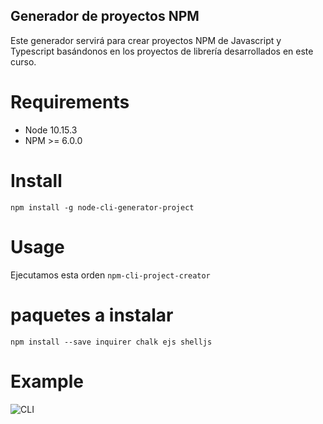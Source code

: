 ## Generador de proyectos NPM

Este generador servirá para crear proyectos NPM de Javascript y Typescript basándonos en los proyectos de librería desarrollados en este curso.

# Requirements
* Node 10.15.3
* NPM >= 6.0.0

# Install
```npm install -g node-cli-generator-project```
# Usage
Ejecutamos esta orden
```npm-cli-project-creator```


# paquetes a instalar
```npm install --save inquirer chalk ejs shelljs```

# Example
![CLI](./cli.gif)